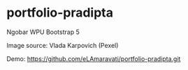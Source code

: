 # portfolio-pradipta
Ngobar WPU Bootstrap 5

Image source: Vlada Karpovich (Pexel)

Demo: https://github.com/eLAmaravati/portfolio-pradipta.git
